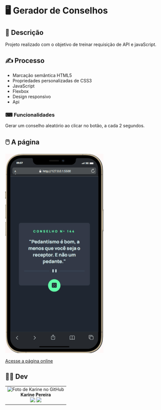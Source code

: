 # 🖥️ Gerador de Conselhos

## 📜 Descrição

Projeto realizado com o objetivo de treinar requisição de API e javaScript.

## ✍️ Processo

- Marcação semântica HTML5
- Propriedades personalizadas de CSS3
- JavaScript
- Flexbox
- Design responsivo
- Api

### ⌨ Funcionalidades

Gerar um conselho aleatório ao clicar no botão, a cada 2 segundos.

## 🖱️ A página

<img  src="src/images/mobile.gif" alt="Gif exibindo a versão mobile do site">

<a href="https://devkarine.github.io/card-de-conselhos/" target= "_blank" >Acesse a página online</a>

## 👩‍💻 Dev

<table align="center">
  <tr>
    <td align="center">
      <div>
        <img src="https://avatars.githubusercontent.com/u/114251625?v=4" width="120px;" alt="Foto de Karine no GitHub"/><br>
          <b> Karine Pereira </b><br>
            <a href="https://www.linkedin.com/in/devkarine/" alt="Linkedin"><img src="https://img.shields.io/badge/LinkedIn-0077B5?style=for-the-badge&logo=linkedin&logoColor=white"/ height="20"></a>
            <a href="https://github.com/devkarine" alt="Linkedin"><img src="https://img.shields.io/badge/GitHub-100000?style=for-the-badge&logo=github&logoColor=white" height="20"></a>
      </div>
    </td>

  </tr>
</table>
